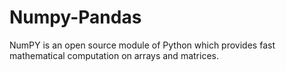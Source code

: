 # Numpy-Pandas

NumPY is an open source module of Python which provides fast mathematical computation on arrays and matrices. 
